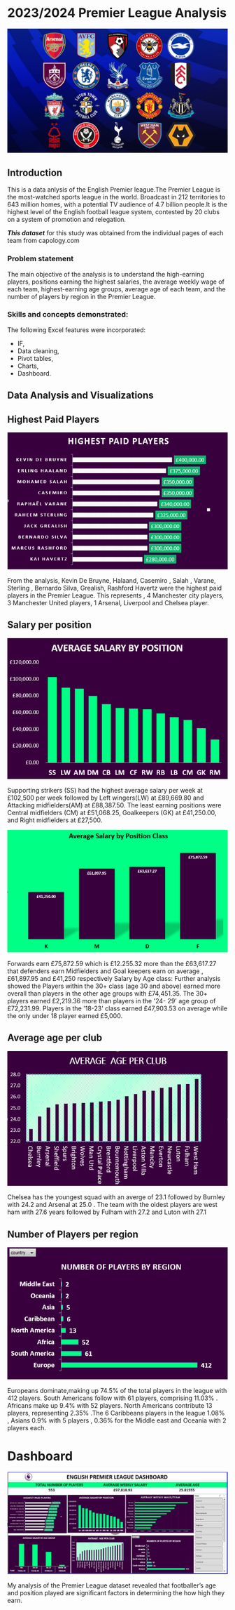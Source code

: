 # 2023/2024 Premier League Analysis
![](skysports.jpg)

## Introduction
This is a data anlysis of the English Premier league.The Premier League is the most-watched sports league in the world. Broadcast in 212 territories to 643 million homes, with a potential TV audience of 4.7 billion people.It is the highest level of the English football league system, contested by 20 clubs on a system of promotion and relegation.  

**_This dataset_** for this study was obtained  from the individual pages of each team from capology.com 

### Problem statement
The main objective of the analysis is to understand the high-earning players, positions earning the highest salaries, the average weekly wage of each team, highest-earning age groups, average age of each team, and the number of players by region in the Premier League.

### Skills and concepts demonstrated:
The following Excel features were incorporated: 
- IF,
- Data cleaning,
- Pivot tables,
- Charts,
- Dashboard.

## Data Analysis and Visualizations

## Highest Paid Players
![](highest_paid.png)

From the analysis, Kevin De Bruyne, Halaand, Casemiro , Salah , Varane, Sterling , Bernardo Silva, Grealish, Rashford Havertz were the highest paid players in the Premier League. This represents , 4 Manchester city players, 3 Manchester United players, 1 Arsenal, Liverpool and Chelsea player.  

## Salary per position
![](salary.png)

Supporting strikers (SS) had the highest average salary per week at £102,500 per week followed by Left wingers(LW) at £89,669.80  and Attacking midfielders(AM) at £88,387.50. The least earning positions were Central midfielders (CM) at £51,068.25, Goalkeepers (GK) at £41,250.00, and Right midfielders at £27,500.

![](salary_position_class.png)

Forwards earn £75,872.59 which is £12.255.32 more than the £63,617.27 that defenders earn Midfielders and Goal keepers earn on average , £61,897.95 and £41,250 respectively
Salary by Age class: Further analysis showed the Players within the 30+ class (age 30 and above) earned more overall than players in the other age groups with £74,451.35.
The 30+ players earned £2,219.36 more than players in the '24- 29' age group of £72,231.99. Players in the '18-23' class earned £47,903.53 on average while the only under 18 player earned £5,000.

## Average age per club 
![](age_per_club.png)

Chelsea has the youngest squad with an averge of 23.1   followed by Burnley with 24.2  and Arsenal at 25.0 . The team with the oldest players are west ham with 27.6 years followed by Fulham with 27.2 and Luton with 27.1

## Number of Players per region
![](players_per_region.png)

Europeans  dominate,making up 74.5% of the total players in the league with 412 players. South Americans follow with 61 players, comprising 11.03% . Africans make up 9.4% with 52 players. North Americans contribute 13 players, representing 2.35% .The 6 Caribbeans players in the league 1.08% , Asians 0.9% with 5 players , 0.36%  for the Middle east  and Oceania with 2 players each.

# Dashboard
![](epl_dashboard.png)

My analysis of the Premier League dataset revealed that footballer’s age and position played are  significant factors in determining the how high they earn. 
